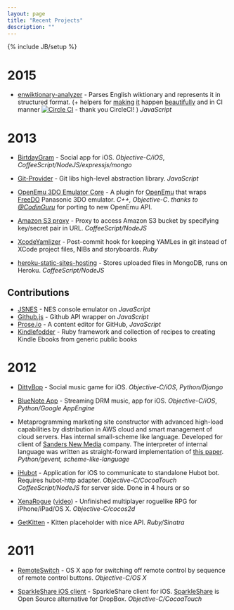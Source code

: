 ```yaml
---
layout: page
title: "Recent Projects"
description: ""
---
```

{% include JB/setup %}

# 2015
 - <i class="icon-github"></i> [enwiktionary-analyzer](https://github.com/darvin/enwiktionary-analyzer) - Parses English wiktionary and represents it in structured format. (+ helpers for [making](https://github.com/darvin/wiktionary-to-mongo) [it](https://github.com/darvin/wiktionary-to-mongo-analyzer) happen [beautifully](https://enwiktionary-analyzer.herokuapp.com/) and in CI manner [![Circle CI](https://circleci.com/gh/darvin/wiktionary-to-mongo-analyzer.svg?style=svg)](https://circleci.com/gh/darvin/wiktionary-to-mongo-analyzer) - thank you CircleCI! ) _JavaScript_


# 2013

 - <i class="icon-usd"></i> [BirtdayGram](https://itunes.apple.com/nz/app/birthdaygram-social-birthday/id640347484?mt=8) - Social app for iOS. _Objective-C/iOS_, _CoffeeScript/NodeJS/expressjs/mongo_

 - <i class="icon-github"></i> [Git-Provider](https://github.com/darvin/git-provider) - Git libs high-level abstraction library. _JavaScript_

 - <i class="icon-github"></i> [OpenEmu 3DO Emulator Core](https://github.com/CodinGuru/FreeDO-Core) - A plugin for [OpenEmu](http://openemu.org/) that wraps [FreeDO](http://www.freedo.org/) Panasonic 3DO emulator. _C++, Objective-C_. _thanks to [@CodinGuru](https://github.com/CodinGuru)_ for porting to new OpenEmu API.

 - <i class="icon-github"></i> [Amazon S3 proxy](https://github.com/darvin/heroku-s3-proxy) - Proxy to access Amazon S3 bucket by specifying key/secret pair in URL. _CoffeeScript/NodeJS_

 - <i class="icon-github"></i> [XcodeYamlizer](https://github.com/darvin/xcode-yamlizer) - Post-commit hook for keeping YAMLes in git instead of XCode project files, NIBs and storyboards. _Ruby_

 - <i class="icon-github"></i> [heroku-static-sites-hosting](https://github.com/darvin/heroku-static-sites-hosting) - Stores uploaded files in MongoDB, runs on Heroku. _CoffeeScript/NodeJS_


## Contributions

 - <i class="icon-github"></i> [JSNES](https://github.com/darvin/jsnes) - NES console emulator on _JavaScript_
 - <i class="icon-github"></i> [Github.js](https://github.com/darvin/github) - Github API wrapper on _JavaScript_
 - <i class="icon-github"></i> [Prose.io](https://github.com/darvin/prose) - A content editor for GitHub, _JavaScript_
 - <i class="icon-github"></i> [Kindlefodder](https://github.com/darvin/kindlefodder) - Ruby framework and collection of recipes to creating Kindle Ebooks from generic public books

# 2012
 - <i class="icon-usd"></i> [DittyBop](http://dittybop.com/) - Social music game for iOS. _Objective-C/iOS_, _Python/Django_

 - <i class="icon-usd"></i> [BlueNote App](https://itunes.apple.com/us/app/blue-note-by-groovebug/id541745912?mt=8) - Streaming DRM music, app for iOS. _Objective-C/iOS_, _Python/Google AppEngine_

 - <i class="icon-usd"></i> Metaprogramming marketing site constructor with advanced high-load capabilities by distribution in AWS cloud and smart management of cloud servers. Has internal small-scheme like language. Developed for client of [Sanders New Media](http://www.sandersnewmedia.com/) company. The interpreter of internal language was written as straight-forward implementation of [this paper](http://sisc-scheme.org/sisc.pdf). _Python/gevent, scheme-like-language_

 - <i class="icon-github"></i> [iHubot](http://darvin.github.com/iHubot/) - Application for iOS to communicate to standalone Hubot bot. Requires hubot-http adapter. _Objective-C/CocoaTouch_ _CoffeeScript/NodeJS_ for server side. Done in 4 hours or so
 
 - <i class="icon-github"></i> [XenaRogue](https://github.com/darvin/XenaRogue) ([video](http://www.youtube.com/watch?v=VkX1bHoHHaw)) - Unfinished multiplayer roguelike RPG for iPhone/iPad/OS X. _Objective-C/cocos2d_

 - <i class="icon-github"></i> [GetKitten](https://github.com/darvin/getkitten) - Kitten placeholder with nice API. _Ruby/Sinatra_



# 2011

 - <i class="icon-github"></i> [RemoteSwitch](https://github.com/darvin/RemoteSwitch) - OS X app for switching off remote control by sequence of remote control buttons. _Objective-C/OS X_

 - <i class="icon-github"></i> [SparkleShare iOS client](https://github.com/darvin/SparkleShare-iOS/) - SparkleShare client for iOS. [SparkleShare](http://sparkleshare.org) is Open Source alternative for DropBox. _Objective-C/CocoaTouch_

